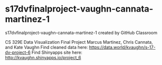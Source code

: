 # s17dvfinalproject-vaughn-cannata-martinez-1
s17dvfinalproject-vaughn-cannata-martinez-1 created by GitHub Classroom

CS 329E Data Visualization Final Project
Marcus Martinez, Chris Cannata, and Kate Vaughn
Find cleaned data here: https://data.world/kvaughn/s-17-dv-project-6
Find Shinyapps site here: http://kvaughn.shinyapps.io/project_6
